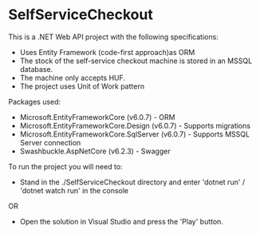 # SelfServiceCheckout

This is a .NET Web API project with the following specifications:

 -  Uses Entity Framework (code-first approach)as ORM
 - The stock of the self-service checkout machine is stored in an MSSQL database.
 - The machine only accepts HUF.
 - The project uses Unit of Work pattern
 
 Packages used:
 
 - Microsoft.EntityFrameworkCore (v6.0.7) - ORM
 - Microsoft.EntityFrameworkCore.Design (v6.0.7) - Supports migrations
 - Microsoft.EntityFrameworkCore.SqlServer (v6.0.7) - Supports MSSQL Server connection
 - Swashbuckle.AspNetCore (v6.2.3) - Swagger
 
 To run the project you will need to:

- Stand in the ./SelfServiceCheckout directory and enter 'dotnet run' / 'dotnet watch run' in the console

OR

- Open the solution in Visual Studio and press the 'Play' button.

